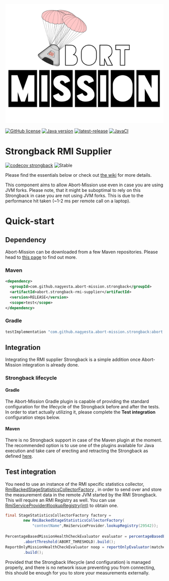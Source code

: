 ![Abort-Mission](../../.github/assets/Abort-Mission-logo_export_transparent_640.png)

[![GitHub license](https://img.shields.io/github/license/nagyesta/abort-mission?color=informational)](https://raw.githubusercontent.com/nagyesta/abort-mission/main/LICENSE)
[![Java version](https://img.shields.io/badge/Java%20version-11-yellow?logo=java)](https://img.shields.io/badge/Java%20version-11-yellow?logo=java)
[![latest-release](https://img.shields.io/github/v/tag/nagyesta/abort-mission?color=blue&logo=git&label=releases&sort=semver)](https://github.com/nagyesta/abort-mission/releases)
[![JavaCI](https://img.shields.io/github/actions/workflow/status/nagyesta/abort-mission/gradle.yml?logo=github&branch=main)](https://img.shields.io/github/actions/workflow/status/nagyesta/abort-mission/gradle.yml?logo=github&branch=main)

# Strongback RMI Supplier

[![codecov strongback](https://img.shields.io/codecov/c/github/nagyesta/abort-mission?label=Coverage:%20Strongback%20RMI&flag=rmi&token=I832ZCIONI)](https://img.shields.io/codecov/c/github/nagyesta/abort-mission?label=Coverage:%20Strongback%20RMI&flag=rmi&token=I832ZCIONI)
![[Stable](https://img.shields.io/badge/Maturity-stable-green)](https://img.shields.io/badge/Maturity-stable-green)

Please find the essentials below or check out [the wiki](https://github.com/nagyesta/abort-mission/wiki) for more details.

This component aims to allow Abort-Mission use even in case you are using JVM forks. Please note, that it might be suboptimal to rely on
this Strongback in case you are not using JVM forks. This is due to the performance hit taken
(~1-2 ms per remote call on a laptop).

# Quick-start

## Dependency

Abort-Mission can be downloaded from a few Maven repositories. Please head to
[this page](https://github.com/nagyesta/abort-mission/wiki/Configuring-our-repository-for-your-build-system)
to find out more.

### Maven

```xml
<dependency>
  <groupId>com.github.nagyesta.abort-mission.strongback</groupId>
  <artifactId>abort.strongback-rmi-supplier</artifactId>
  <version>RELEASE</version>
  <scope>test</scope>
</dependency>
```

### Gradle

```groovy
testImplementation "com.github.nagyesta.abort-mission.strongback:abort.strongback-rmi-supplier:+"
```

## Integration

Integrating the RMI supplier Strongback is a simple addition once Abort-Mission integration is already done.

### Strongback lifecycle

#### Gradle

The Abort-Mission Gradle plugin is capable of providing the standard configuration for the lifecycle of the Strongback before and after the
tests. In order to start actually utilizing it, please complete the **Test integration** configuration steps below.

#### Maven

There is no Strongback support in case of the Maven plugin at the moment. The recommended option is to use one of the plugins available for
Java execution and take care of erecting and retracting the Strongback as defined [here](../strongback-base/README.md).

## Test integration

You need to use an instance of the RMI specific statistics collector,
[RmiBackedStageStatisticsCollectorFactory](./src/main/java/com/github/nagyesta/abortmission/strongback/rmi/stats/RmiBackedStageStatisticsCollectorFactory.java)
, in order to send over and store the measurement data in the remote JVM started by the RMI Strongback. This will require an RMI Registry as
well. You can
use [RmiServiceProvider#lookupRegistry(int)](./src/main/java/com/github/nagyesta/abortmission/strongback/rmi/server/RmiServiceProvider.java)
to obtain one.

```java
final StageStatisticsCollectorFactory factory =
        new RmiBackedStageStatisticsCollectorFactory(
            "contextName",RmiServiceProvider.lookupRegistry(29542));

PercentageBasedMissionHealthCheckEvaluator evaluator = percentageBasedEvaluator(matcher,factory)
        .abortThreshold(ABORT_THRESHOLD).build();
ReportOnlyMissionHealthCheckEvaluator noop = reportOnlyEvaluator(matcher,factory)
        .build();
```

Provided that the Strongback lifecycle (and configuration) is managed properly, and there is no network issue preventing you from
connecting, this should be enough for you to store your measurements externally.

